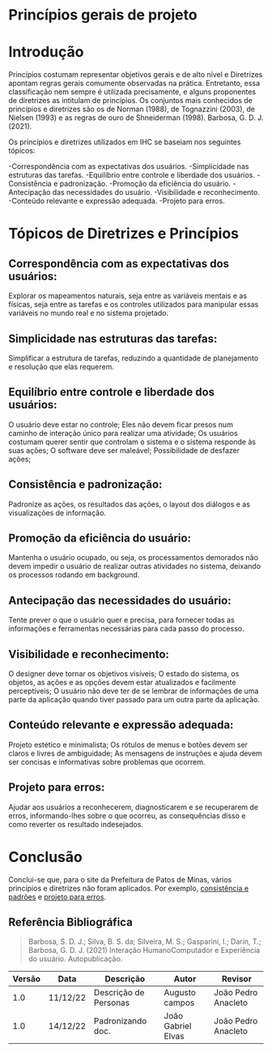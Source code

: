 # Princípios gerais de projeto

# Introdução

Princípios costumam representar objetivos gerais e de alto nível e Diretrizes apontam regras gerais comumente observadas na prática. Entretanto, essa classificação nem sempre é utilizada precisamente, e alguns proponentes de diretrizes as intitulam de princípios. Os conjuntos mais conhecidos de princípios e diretrizes são os de Norman (1988), de Tognazzini (2003), de Nielsen (1993) e as regras de ouro de Shneiderman (1998). Barbosa, G. D. J. (2021).

Os princípios e diretrizes utilizados em IHC se baseiam nos seguintes tópicos:

-Correspondência com as expectativas dos usuários.
-Simplicidade nas estruturas das tarefas.
-Equilíbrio entre controle e liberdade dos usuários.
-Consistência e padronização.
-Promoção da eficiência do usuário.
-Antecipação das necessidades do usuário.
-Visibilidade e reconhecimento.
-Conteúdo relevante e expressão adequada.
-Projeto para erros.

# Tópicos de Diretrizes e Princípios

## Correspondência com as expectativas dos usuários:

Explorar os mapeamentos naturais, seja entre as variáveis mentais e as físicas, seja entre as tarefas e os controles utilizados para manipular essas variáveis no mundo real e no sistema projetado.

## Simplicidade nas estruturas das tarefas:

Simplificar a estrutura de tarefas, reduzindo a quantidade de planejamento e resolução que elas requerem.

## Equilíbrio entre controle e liberdade dos usuários:

O usuário deve estar no controle; Eles não devem ficar presos num caminho de interação único para realizar uma atividade; Os usuários costumam querer sentir que controlam o sistema e o sistema responde às suas ações; O software deve ser maleável; Possibilidade de desfazer ações;

## Consistência e padronização:

Padronize as ações, os resultados das ações, o layout dos diálogos e as visualizações de informação.

## Promoção da eficiência do usuário:

Mantenha o usuário ocupado, ou seja, os processamentos demorados não devem impedir o usuário de realizar outras atividades no sistema, deixando os processos rodando em background.

## Antecipação das necessidades do usuário:

Tente prever o que o usuário quer e precisa, para fornecer todas as informações e ferramentas necessárias para cada passo do processo.

## Visibilidade e reconhecimento:

O designer deve tornar os objetivos visíveis; O estado do sistema, os objetos, as ações e as opções devem estar atualizados e facilmente perceptíveis; O usuário não deve ter de se lembrar de informações de uma parte da aplicação quando tiver passado para um outra parte da aplicação.

## Conteúdo relevante e expressão adequada:

Projeto estético e minimalista; Os rótulos de menus e botões devem ser claros e livres de ambiguidade; As mensagens de instruções e ajuda devem ser concisas e informativas sobre problemas que ocorrem.

## Projeto para erros:

Ajudar aos usuários a reconhecerem, diagnosticarem e se recuperarem de erros, informando-lhes sobre o que ocorreu, as consequências disso e como reverter os resultado indesejados.

# Conclusão

Conclui-se que, para o site da Prefeitura de Patos de Minas, vários princípios e diretrizes não foram aplicados. Por exemplo, [consistência e padrões](./assets_analise/cons_pad.png) e [projeto para erros](./assets_analise/prev_erros.png).

## Referência Bibliográfica

> Barbosa, S. D. J.; Silva, B. S. da; Silveira, M. S.; Gasparini, I.; Darin, T.; Barbosa, G. D. J. (2021) Interação HumanoComputador e Experiência do usuário. Autopublicação.

| Versão | Data     | Descrição             | Autor              | Revisor             |
| ------ | -------- | --------------------- | ------------------ | ------------------- |
| 1.0    | 11/12/22 | Descrição de Personas | Augusto campos     | João Pedro Anacleto |
| 1.0    | 14/12/22 | Padronizando doc.     | João Gabriel Elvas | João Pedro Anacleto |
